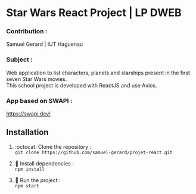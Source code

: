# Star Wars React Project | LP DWEB

### Contribution :
Samuel Gerard | IUT Haguenau

### Subject :
Web application to list  characters, planets and starships present in the first seven Star Wars movies.  
This school project is developed with ReactJS and use Axios.  

### App based on SWAPI :
https://swapi.dev/

## Installation

1.  :octocat: Clone the repository :  
``` git clone https://github.com/samuel-gerard/projet-react.git ```

2. :open_file_folder: Install dependencies :  
``` npm install ```

3. :rocket: Run the project :  
``` npm start ```

